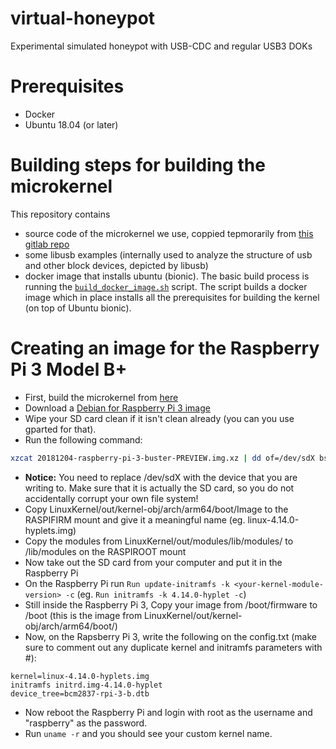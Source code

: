 # virtual-honeypot
Experimental simulated honeypot with USB-CDC and regular USB3 DOKs

# Prerequisites
- Docker
- Ubuntu 18.04 (or later)

# Building steps for building the microkernel
This repository contains
- source code of the microkernel we use, coppied tepmorarily from [this gitlab repo](https://git.scipio.org/raziebe/pi3-public)
- some libusb examples (internally used to analyze the structure of usb and other block devices, depicted by libusb)
- docker image that installs ubuntu (bionic).
The basic build process is running the [`build_docker_image.sh`](https://github.com/deankevorkian/virtual-honeypot/blob/master/build_scripts/LinuxKernelBuild/build_docker_image.sh) script. The script builds a docker image which in place installs all the prerequisites for building the kernel (on top of Ubuntu bionic).

# Creating an image for the Raspberry Pi 3 Model B+
- First, build the microkernel from [here](#building-steps-for-building-the-microkernel)
- Download a [Debian for Raspberry Pi 3 image](https://people.debian.org/~gwolf/raspberrypi3/20181204/20181204-raspberry-pi-3-buster-PREVIEW.img.xz)
- Wipe your SD card clean if it isn't clean already (you can you use gparted for that).
- Run the following command:
```bash
xzcat 20181204-raspberry-pi-3-buster-PREVIEW.img.xz | dd of=/dev/sdX bs=64k oflag=dsync status=progress
```
- **Notice:** You need to replace /dev/sdX with the device that you are writing to. Make sure that it is actually the SD card, so you do not accidentally corrupt your own file system!
- Copy LinuxKernel/out/kernel-obj/arch/arm64/boot/Image to the RASPIFIRM mount and give it a meaningful name (eg. linux-4.14.0-hyplets.img)
- Copy the modules from LinuxKernel/out/modules/lib/modules/ to /lib/modules on the RASPIROOT mount
- Now take out the SD card from your computer and put it in the Raspberry Pi
- On the Raspberry Pi run `Run update-initramfs -k <your-kernel-module-version> -c` (eg. `Run initramfs -k 4.14.0-hyplet -c`)
- Still inside the Raspberry Pi 3, Copy your image from /boot/firmware to /boot (this is the image from LinuxKernel/out/kernel-obj/arch/arm64/boot/)
- Now, on the Rapsberry Pi 3, write the following on the config.txt (make sure to comment out any duplicate kernel and initramfs parameters with #):
```
kernel=linux-4.14.0-hyplets.img
initramfs initrd.img-4.14.0-hyplet
device_tree=bcm2837-rpi-3-b.dtb
```
- Now reboot the Raspberry Pi and login with root as the username and "raspberry" as the password.
- Run `uname -r` and you should see your custom kernel name.
